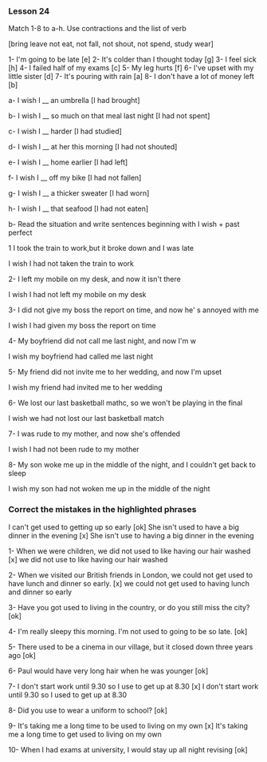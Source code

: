 ### Lesson 24

Match 1-8 to a-h. Use contractions and the list of verb

[bring leave not eat, not fall, not shout, not spend, study wear]

1- I'm going to be late  [e]
2- It's colder than I thought today [g]
3- I feel sick [h]
4- I failed half of my exams [c]
5- My leg hurts [f]
6- I've upset with my little sister [d]
7- It's pouring with rain [a]
8- I don't have a lot of money left [b]

a- I wish I __ an umbrella
[I had brought]

b- I wish I __ so much on that meal last night
[I had not spent]

c-  I wish I __ harder
[I had studied]

d- I wish I __ at her this morning
[I had not shouted]

e- I wish I __ home earlier
[I had left]

f- I wish I __ off my bike
[I had not fallen]

g- I wish I __ a thicker sweater
[I had worn]

h- I wish I __ that seafood
[I had not eaten]

b- Read the situation and write sentences beginning
with I wish + past perfect

1 I took the train to work,but it broke down and I was
late

I wish I had not taken the train to work

2- I left my mobile on my desk, and now it isn't there

I wish I had not left my mobile on my desk

3- I did not give my boss the report on time, and now he' s annoyed
with me

I wish I had given my boss the report on time

4- My boyfriend did not call me last night, and now I'm w

I wish my boyfriend had called me last night

5- My friend did not invite me to her wedding, and now I'm upset

I wish my friend had invited me to her wedding

6- We lost our last basketball mathc, so we won't be playing in the final

I wish we had not lost our last basketball match

7- I was rude to my mother, and now she's offended

I wish I had not been rude to my mother

8- My son woke me up in the middle of the night, 
and I couldn't get back to sleep

I wish my son had not woken me up in the middle of the night

### Correct the mistakes in the highlighted phrases

I can't get used to getting up so early [ok]
She isn't used to have a big dinner in the evening [x]
She isn't use to having a big dinner in the evening

1- When we were children, we did not used to like having  our hair washed [x]
we did not use to like having our hair washed

2- When we visited our British friends in London,
we could not get used to have lunch and dinner so early. [x]
we could not get used to having lunch and dinner so early

3- Have you got used to living in the country, or do you still miss the city? [ok]

4- I'm really sleepy this morning. I'm not used to going
to be so late. [ok]

5- There used to be a cinema in our village, but it closed down three years ago [ok]

6- Paul would have very long hair when he was younger [ok]

7- I don't start work until 9.30 so I use to get up at 8.30 [x]
I don't start work until 9.30 so I used to get up at 8.30


8- Did you use to wear a uniform to school? [ok]

9- It's taking me a long time to be used to living on my own [x]
It's taking me a long time to get used to living on my own

10- When I had exams at university, I would stay up all night revising [ok]


### 

